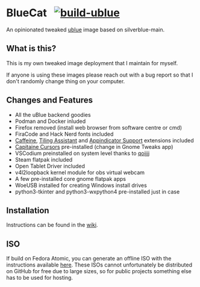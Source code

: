# BlueCat &nbsp; [![build-ublue](https://github.com/PolyCatDev/bluecat/actions/workflows/build.yml/badge.svg)](https://github.com/PolyCatDev/bluecat/actions)

An opinionated tweaked [ublue](https://universal-blue.org/) image based on silverblue-main.

## What is this?

This is my own tweaked image deployment that I maintain for myself.

If anyone is using these images please reach out with a bug report so that I don't randomly change thing on your computer.

## Changes and Features

- All the uBlue backend goodies
- Podman and Docker inluded
- Firefox removed (install web browser from software centre or cmd)
- FiraCode and Hack Nerd fonts included
- [Caffeine](https://extensions.gnome.org/extension/517/caffeine/), [Tiling Assistant](https://extensions.gnome.org/extension/3733/tiling-assistant/) and [Appindicator Support](https://extensions.gnome.org/extension/615/appindicator-support/) extensions included
- [Capitaine Cursors](https://www.gnome-look.org/p/1148692) pre-installed (change in Gnome Tweaks app)
- VSCodium preinstalled on system level thanks to [qoijjj](https://copr.fedorainfracloud.org/coprs/qoijjj/vscodium/)
- Steam flatpak included
- Open Tablet Driver included
- v4l2loopback kernel module for obs virtual webcam
- A few pre-installed core gnome flatpak apps
- WoeUSB installed for creating Windows install drives
- python3-tkinter and python3-wxpython4 pre-installed just in case

## Installation

Instructions can be found in the [wiki](https://github.com/PolyCatDev/bluecat/wiki/BlueCat-Installation-Instructions).

## ISO

If build on Fedora Atomic, you can generate an offline ISO with the instructions available [here](https://blue-build.org/learn/universal-blue/#fresh-install-from-an-iso). These ISOs cannot unfortunately be distributed on GitHub for free due to large sizes, so for public projects something else has to be used for hosting.
